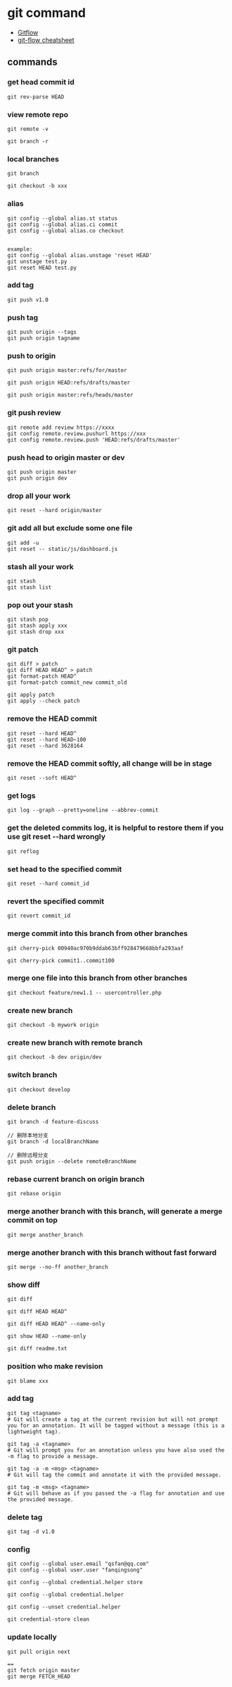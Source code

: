 
# git command

- [Gitflow](https://www.atlassian.com/git/tutorials/comparing-workflows/gitflow-workflow)
- [git-flow cheatsheet](http://dominhhai.github.io/git-flow-cheatsheet/index.html)

## commands

### get head commit id
```
git rev-parse HEAD
```

### view remote repo
```
git remote -v

git branch -r
```


### local branches
```
git branch

git checkout -b xxx
```


### alias
```
git config --global alias.st status
git config --global alias.ci commit
git config --global alias.co checkout


example:
git config --global alias.unstage 'reset HEAD'
git unstage test.py
git reset HEAD test.py
```

### add tag
```
git push v1.0
```

### push tag
```
git push origin --tags
git push origin tagname
```

### push to origin
```
git push origin master:refs/for/master

git push origin HEAD:refs/drafts/master

git push origin master:refs/heads/master
```

### git push review
```
git remote add review https://xxxx
git config remote.review.pushurl https://xxx
git config remote.review.push 'HEAD:refs/drafts/master'
```

### push head to origin master or dev
```
git push origin master
git push origin dev
```

### drop all your work
```
git reset --hard origin/master
```

### git add all but exclude some one file
```
git add -u
git reset -- static/js/dashboard.js
```


### stash all your work
```
git stash
git stash list
```

### pop out your stash 
```
git stash pop
git stash apply xxx
git stash drop xxx
```

### git patch
```
git diff > patch
git diff HEAD HEAD^ > patch
git format-patch HEAD^ 
git format-patch commit_new commit_old

git apply patch
git apply --check patch
```

### remove the HEAD commit
```
git reset --hard HEAD^
git reset --hard HEAD~100
git reset --hard 3628164
```

### remove the HEAD commit softly, all change will be in stage
```
git reset --soft HEAD^
```

### get logs
```
git log --graph --pretty=oneline --abbrev-commit
```

### get the deleted commits log, it is helpful to restore them if you use git reset --hard wrongly
```
git reflog
```

### set head to the specified commit
```
git reset --hard commit_id
```

### revert the specified commit
```
git revert commit_id
```

### merge commit into this branch from other branches
```
git cherry-pick 00940ac970b9ddab63bff928479668bbfa293aaf

git cherry-pick commit1..commit100
```

### merge one file into this branch from other branches
```
git checkout feature/new1.1 -- usercontroller.php
```

### create new branch
```
git checkout -b mywork origin
```

### create new branch with remote branch
```
git checkout -b dev origin/dev
```

### switch branch
```
git checkout develop
```

### delete branch
```
git branch -d feature-discuss

// 删除本地分支
git branch -d localBranchName

// 删除远程分支
git push origin --delete remoteBranchName
```

### rebase current branch on origin branch
```
git rebase origin
```

### merge another branch with this branch, will generate a merge commit on top
```
git merge another_branch
```

### merge another branch with this branch without fast forward
```
git merge --no-ff another_branch
```


### show diff
```
git diff

git diff HEAD HEAD^

git diff HEAD HEAD^ --name-only

git show HEAD --name-only

git diff readme.txt
```

### position who make revision
```
git blame xxx
```

### add tag
```
git tag <tagname>
# Git will create a tag at the current revision but will not prompt you for an annotation. It will be tagged without a message (this is a lightweight tag).

git tag -a <tagname>
# Git will prompt you for an annotation unless you have also used the -m flag to provide a message.

git tag -a -m <msg> <tagname>
# Git will tag the commit and annotate it with the provided message.

git tag -m <msg> <tagname>
# Git will behave as if you passed the -a flag for annotation and use the provided message.
```

### delete tag
```
git tag -d v1.0
```

### config
```
git config --global user.email "qsfan@qq.com"
git config --global user.user "fanqingsong"

git config --global credential.helper store

git config --global credential.helper

git config --unset credential.helper

git credential-store clean
```


### update locally
```
git pull origin next

==
git fetch origin master
git merge FETCH_HEAD 
```




